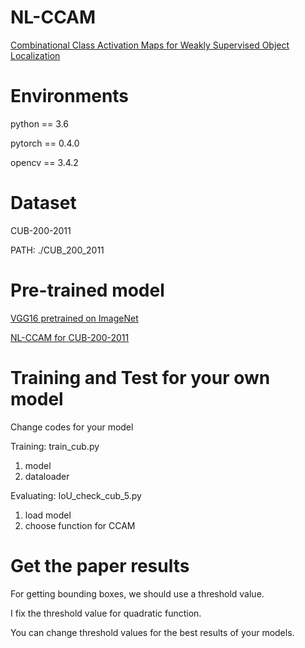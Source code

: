# NL-CCAM
[Combinational Class Activation Maps for Weakly Supervised Object Localization](https://openaccess.thecvf.com/content_WACV_2020/papers/Yang_Combinational_Class_Activation_Maps_for_Weakly_Supervised_Object_Localization_WACV_2020_paper.pdf)

# Environments

python == 3.6

pytorch == 0.4.0

opencv == 3.4.2

# Dataset

CUB-200-2011

PATH: ./CUB_200_2011

# Pre-trained model

[VGG16 pretrained on ImageNet](https://drive.google.com/file/d/1hYq-BtbtKPSbdHXo-l6t5B-Zxgcq362r/view?usp=sharing)

[NL-CCAM for CUB-200-2011](https://drive.google.com/file/d/1odChg6B_LKDVfKDiVXH_Z47LRsOxSRJo/view?usp=sharing)

# Training and Test for your own model


Change codes for your model

Training: train_cub.py
1. model
2. dataloader

Evaluating: IoU_check_cub_5.py
1. load model
2. choose function for CCAM

# Get the paper results

For getting bounding boxes, we should use a threshold value.

I fix the threshold value for quadratic function.

You can change threshold values for the best results of your models.
